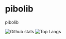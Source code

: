 # pibolib
pibolib

![Github stats](https://github-readme-stats.vercel.app/api?username=pibolib)
![Top Langs](https://github-readme-stats.vercel.app/api/top-langs/?username=pibolib)
